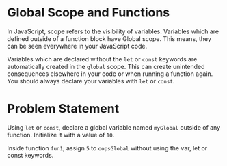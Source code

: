 # Global Scope and Functions
In JavaScript, scope refers to the visibility of variables. Variables which are defined outside of a function block have Global scope. This means, they can be seen everywhere in your JavaScript code.

Variables which are declared without the ```let``` or ```const``` keywords are automatically created in the ```global``` scope. This can create unintended consequences elsewhere in your code or when running a function again. You should always declare your variables with ```let``` or ```const```.

# Problem Statement
Using ```let``` or ```const```, declare a global variable named ```myGlobal``` outside of any function. Initialize it with a value of ```10```.

Inside function ```fun1```, assign ```5``` to ```oopsGlobal``` without using the var, let or const keywords.
